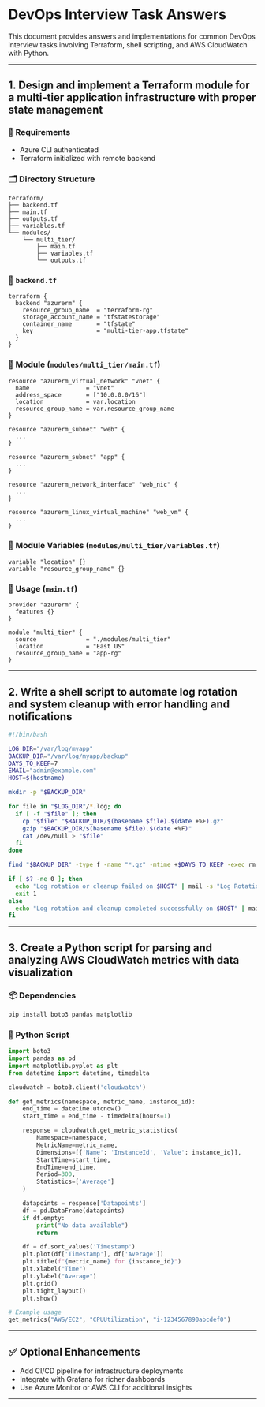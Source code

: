 
# DevOps Interview Task Answers

This document provides answers and implementations for common DevOps interview tasks involving Terraform, shell scripting, and AWS CloudWatch with Python.

---

## 1. Design and implement a Terraform module for a multi-tier application infrastructure with proper state management

### 🔧 Requirements

- Azure CLI authenticated
- Terraform initialized with remote backend

### 🗂 Directory Structure

```
terraform/
├── backend.tf
├── main.tf
├── outputs.tf
├── variables.tf
└── modules/
    └── multi_tier/
        ├── main.tf
        ├── variables.tf
        └── outputs.tf
```

### 📄 `backend.tf`

```hcl
terraform {
  backend "azurerm" {
    resource_group_name  = "terraform-rg"
    storage_account_name = "tfstatestorage"
    container_name       = "tfstate"
    key                  = "multi-tier-app.tfstate"
  }
}
```

### 📄 Module (`modules/multi_tier/main.tf`)

```hcl
resource "azurerm_virtual_network" "vnet" {
  name                = "vnet"
  address_space       = ["10.0.0.0/16"]
  location            = var.location
  resource_group_name = var.resource_group_name
}

resource "azurerm_subnet" "web" {
  ...
}

resource "azurerm_subnet" "app" {
  ...
}

resource "azurerm_network_interface" "web_nic" {
  ...
}

resource "azurerm_linux_virtual_machine" "web_vm" {
  ...
}
```

### 📄 Module Variables (`modules/multi_tier/variables.tf`)

```hcl
variable "location" {}
variable "resource_group_name" {}
```

### 📄 Usage (`main.tf`)

```hcl
provider "azurerm" {
  features {}
}

module "multi_tier" {
  source              = "./modules/multi_tier"
  location            = "East US"
  resource_group_name = "app-rg"
}
```

---

## 2. Write a shell script to automate log rotation and system cleanup with error handling and notifications

```bash
#!/bin/bash

LOG_DIR="/var/log/myapp"
BACKUP_DIR="/var/log/myapp/backup"
DAYS_TO_KEEP=7
EMAIL="admin@example.com"
HOST=$(hostname)

mkdir -p "$BACKUP_DIR"

for file in "$LOG_DIR"/*.log; do
  if [ -f "$file" ]; then
    cp "$file" "$BACKUP_DIR/$(basename $file).$(date +%F).gz"
    gzip "$BACKUP_DIR/$(basename $file).$(date +%F)"
    cat /dev/null > "$file"
  fi
done

find "$BACKUP_DIR" -type f -name "*.gz" -mtime +$DAYS_TO_KEEP -exec rm {} \;

if [ $? -ne 0 ]; then
  echo "Log rotation or cleanup failed on $HOST" | mail -s "Log Rotation Error on $HOST" $EMAIL
  exit 1
else
  echo "Log rotation and cleanup completed successfully on $HOST" | mail -s "Log Rotation Success" $EMAIL
fi
```

---

## 3. Create a Python script for parsing and analyzing AWS CloudWatch metrics with data visualization

### 📦 Dependencies

```bash
pip install boto3 pandas matplotlib
```

### 🐍 Python Script

```python
import boto3
import pandas as pd
import matplotlib.pyplot as plt
from datetime import datetime, timedelta

cloudwatch = boto3.client('cloudwatch')

def get_metrics(namespace, metric_name, instance_id):
    end_time = datetime.utcnow()
    start_time = end_time - timedelta(hours=1)

    response = cloudwatch.get_metric_statistics(
        Namespace=namespace,
        MetricName=metric_name,
        Dimensions=[{'Name': 'InstanceId', 'Value': instance_id}],
        StartTime=start_time,
        EndTime=end_time,
        Period=300,
        Statistics=['Average']
    )

    datapoints = response['Datapoints']
    df = pd.DataFrame(datapoints)
    if df.empty:
        print("No data available")
        return

    df = df.sort_values('Timestamp')
    plt.plot(df['Timestamp'], df['Average'])
    plt.title(f"{metric_name} for {instance_id}")
    plt.xlabel("Time")
    plt.ylabel("Average")
    plt.grid()
    plt.tight_layout()
    plt.show()

# Example usage
get_metrics("AWS/EC2", "CPUUtilization", "i-1234567890abcdef0")
```

---

## ✅ Optional Enhancements

- Add CI/CD pipeline for infrastructure deployments
- Integrate with Grafana for richer dashboards
- Use Azure Monitor or AWS CLI for additional insights

---

